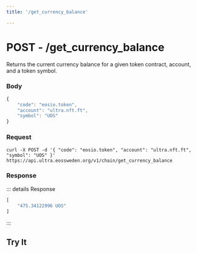 ```yaml
---
title: '/get_currency_balance'

---
```


# POST - /get_currency_balance

Returns the current currency balance for a given token contract, account, and a token symbol.

### Body

```typescript
{
	"code": "eosio.token",
    "account": "ultra.nft.ft",
    "symbol": "UOS"
}
```

### Request

```
curl -X POST -d '{ "code": "eosio.token", "account": "ultra.nft.ft", "symbol": "UOS" }'  https://api.ultra.eossweden.org/v1/chain/get_currency_balance
```

### Response

::: details Response
```typescript
[
	"475.34122996 UOS"
]
```
:::

## Try It

<DemoApi 
	type="POST" 
	query="/v1/chain/get_currency_balance" 
	:body="[
        { key: 'code', value: 'eosio.token' },
        { key: 'account', value: 'ultra.nft.ft' },
        { key: 'symbol', value: 'UOS' }
    ]"
/>